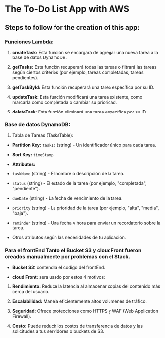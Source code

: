 # The To-Do List App with AWS 

## Steps to follow for the creation of this app: 

### Funciones Lambda:

1. __createTask:__ Esta función se encargará de agregar una nueva tarea a la base de datos DynamoDB.

2. __getTasks:__ Esta función recuperará todas las tareas o filtrará las tareas según ciertos criterios (por ejemplo, tareas completadas, tareas pendientes).

3. __getTaskById:__ Esta función recuperará una tarea específica por su ID.

4. __updateTask:__ Esta función modificará una tarea existente, como marcarla como completada o cambiar su prioridad.

5. __deleteTask:__ Esta función eliminará una tarea específica por su ID.


### Base de datos DynamoDB:

1. Tabla de Tareas (TasksTable):

* __Partition Key:__ `taskId` (string) - Un identificador único para cada tarea.

* __Sort Key:__ `timeStamp`

* __Attributes:__

* `taskName` (string) - El nombre o descripción de la tarea.
* `status` (string) - El estado de la tarea (por ejemplo, "completada", "pendiente").
* `dueDate` (string) - La fecha de vencimiento de la tarea.
* `priority` (string) - La prioridad de la tarea (por ejemplo, "alta", "media", "baja").
* `reminder` (string) - Una fecha y hora para enviar un recordatorio sobre la tarea.
* Otros atributos según las necesidades de tu aplicación.

### Para el frontEnd Tanto el Bucket S3 y cloudFront fueron creados manualmente por problemas con el Stack. 

* __Bucket S3:__ contendra el codigo del frontEnd.

* __cloud Front:__ sera usado por estos 4 motivos: 

1. __Rendimiento:__ Reduce la latencia al almacenar copias del contenido más cerca del usuario.

2. __Escalabilidad:__ Maneja eficientemente altos volúmenes de tráfico.

3. __Seguridad:__ Ofrece protecciones como HTTPS y WAF (Web Application Firewall).

4. __Costo:__ Puede reducir los costos de transferencia de datos y las solicitudes a tus servidores o buckets de S3.